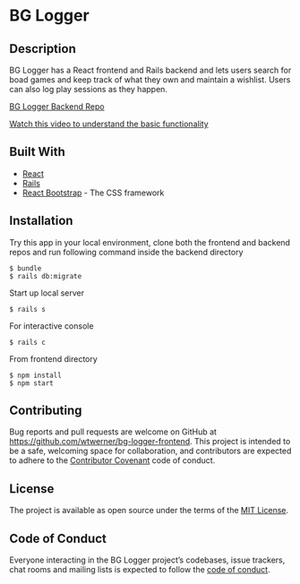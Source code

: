 # BG Logger

## Description

BG Logger has a React frontend and Rails backend and lets users search for boad games and keep track of what they own and maintain a wishlist. Users can also log play sessions as they happen.

[BG Logger Backend Repo](https://github.com/wtwerner/bg-logger-backend)

[Watch this video to understand the basic functionality](LINK)

## Built With


* [React](https://reactjs.org/)
* [Rails](https://rubyonrails.org/)
* [React Bootstrap](https://react-bootstrap.github.io/) - The CSS framework

## Installation

Try this app in your local environment, clone both the frontend and backend repos and run following command inside the backend directory

    $ bundle
    $ rails db:migrate

Start up local server

    $ rails s

For interactive console

    $ rails c

From frontend directory

    $ npm install
    $ npm start

## Contributing

Bug reports and pull requests are welcome on GitHub at https://github.com/wtwerner/bg-logger-frontend. This project is intended to be a safe, welcoming space for collaboration, and contributors are expected to adhere to the [Contributor Covenant](https://contributor-covenant.org/) code of conduct.

## License

The project is available as open source under the terms of the [MIT License](https://opensource.org/licenses/MIT).

## Code of Conduct

Everyone interacting in the BG Logger project’s codebases, issue trackers, chat rooms and mailing lists is expected to follow the [code of conduct](https://www.contributor-covenant.org/version/1/4/code-of-conduct).
